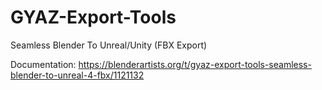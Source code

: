 # GYAZ-Export-Tools
Seamless Blender To Unreal/Unity (FBX Export)

Documentation: https://blenderartists.org/t/gyaz-export-tools-seamless-blender-to-unreal-4-fbx/1121132
